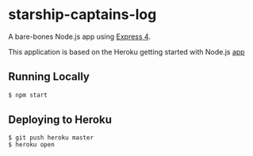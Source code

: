 # starship-captains-log

A bare-bones Node.js app using [Express 4](http://expressjs.com/).

This application is based on the Heroku getting started with Node.js [app](https://devcenter.heroku.com/articles/getting-started-with-nodejs)

## Running Locally
```sh
$ npm start
```

## Deploying to Heroku
```
$ git push heroku master
$ heroku open
```
